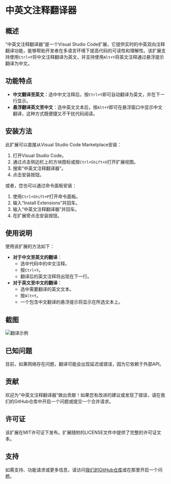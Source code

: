 # 中英文注释翻译器

## 概述
“中英文注释翻译器”是一个Visual Studio Code扩展，它提供实时的中英双向注释翻译功能，能够帮助开发者在多语言环境下提高代码的可读性和理解性。该扩展支持使用`Ctrl+Y`将中文注释翻译为英文，并支持使用`Alt+Y`将英文注释通过悬浮提示翻译为中文。

## 功能特点
- **中文翻译至英文**：选中中文注释后，按`Ctrl+Y`即可自动翻译为英文，并在下一行显示。
- **悬浮翻译英文至中文**：选中英文文本后，按`Alt+Y`即可在悬浮窗口中显示中文翻译，这种方式既便捷又不干扰代码阅读。

## 安装方法
此扩展可以直接从Visual Studio Code Marketplace安装：
1. 打开Visual Studio Code。
2. 通过点击侧边栏上的方块图标或按`Ctrl+Shift+X`打开扩展视图。
3. 搜索“中英文注释翻译器”。
4. 点击安装按钮。

或者，您也可以通过命令面板安装：
1. 使用`Ctrl+Shift+P`打开命令面板。
2. 输入“Install Extensions”并回车。
3. 输入“中英文注释翻译器”并回车。
4. 在扩展旁点击安装按钮。

## 使用说明
使用该扩展的方法如下：
- **对于中文至英文的翻译**：
  - 选中代码中的中文注释。
  - 按`Ctrl+Y`。
  - 翻译后的英文注释将出现在下一行。
- **对于英文至中文的翻译**：
  - 选中需要翻译的英文文本。
  - 按`Alt+Y`。
  - 一个包含中文翻译的悬浮提示将显示在所选文本上。

## 截图
![翻译示例](路径/到/截图.png)

## 已知问题
目前，如果网络存在问题，翻译可能会出现延迟或错误，因为它依赖于外部API。

## 贡献
欢迎为“中英文注释翻译器”做出贡献！如果您有改进的建议或发现了错误，请在我们的GitHub仓库中开启一个问题或提交一个合并请求。

## 许可证
该扩展在MIT许可证下发布。扩展随附的LICENSE文件中提供了完整的许可证文本。

## 支持
如需支持、功能请求或更多信息，请访问[我们的GitHub仓库](https://github.com/Sadcato/vscode-translator.git)或在那里开启一个问题。
